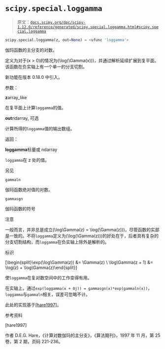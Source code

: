# `scipy.special.loggamma`

> 原文：[`docs.scipy.org/doc/scipy-1.12.0/reference/generated/scipy.special.loggamma.html#scipy.special.loggamma`](https://docs.scipy.org/doc/scipy-1.12.0/reference/generated/scipy.special.loggamma.html#scipy.special.loggamma)

```py
scipy.special.loggamma(z, out=None) = <ufunc 'loggamma'>
```

伽玛函数的主分支的对数。

定义为对于\(x > 0\)的情况为\(\log(\Gamma(x))\)，并通过解析延续扩展到复平面。该函数在负实轴上有一个单一的分支切割。

新功能在版本 0.18.0 中引入。

参数：

**z**array_like

在复平面上计算`loggamma`的值。

**out**ndarray, 可选

计算所得的`loggamma`值的输出数组。

返回：

**loggamma**标量或 ndarray

`loggamma`在 z 处的值。

另见

`gammaln`

伽玛函数绝对值的对数。

`gammasgn`

伽玛函数的符号

注意

一般而言，并非总是成立\(\log\Gamma(z) = \log(\Gamma(z))\)，尽管函数的实部是一致的。不将`loggamma`定义为\(\log(\Gamma(z))\)的好处在于，后者具有复杂的分支切割结构，而`loggamma`在负实轴上除外是解析的。

标识

\[\begin{split}\exp(\log\Gamma(z)) &= \Gamma(z) \\ \log\Gamma(z + 1) &= \log(z) + \log\Gamma(z)\end{split}\]

使`loggamma`在复对数空间中的工作变得有用。

在实轴上，通过`exp(loggamma(x + 0j)) = gammasgn(x)*exp(gammaln(x))`，`loggamma`与`gammaln`相关，误差可忽略不计。

此处的实现基于[[hare1997]](#r0b2bfff7103a-hare1997)。

参考资料

[hare1997]

作者 D.E.G. Hare，《计算对数伽玛的主分支》，《算法期刊》，1997 年 11 月，第 25 卷，第 2 期，页码 221-236。
